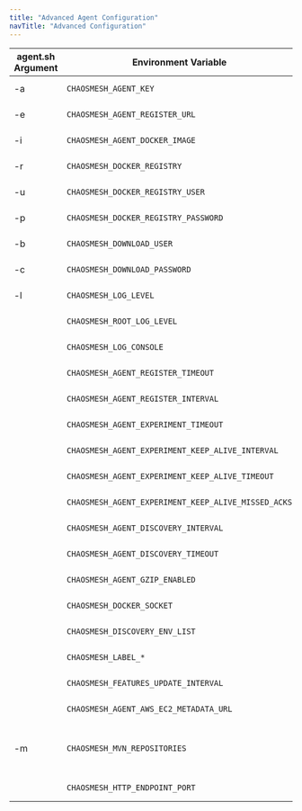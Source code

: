 ```yaml
---
title: "Advanced Agent Configuration"
navTitle: "Advanced Configuration"
---
```


| agent.sh Argument | Environment Variable                                | Description
|-------------------|-----------------------------------------------------|----------------------------------------------------------------------------------------------------------
| -a                | `CHAOSMESH_AGENT_KEY`                               | The API key the agent uses <br/> **Example:** `foobar`
| -e                | `CHAOSMESH_AGENT_REGISTER_URL`                      | The baseUrl where the agent registers. <br/> **Default:** `https://platform.chaosmesh.io`
| -i                | `CHAOSMESH_AGENT_DOCKER_IMAGE`                      | The Agent Docker image to use. <br/> **Default:** `docker.chaosmesh.io/chaosmesh/agent:latest`
| -r                | `CHAOSMESH_DOCKER_REGISTRY`                         | The Agent Docker registry to use. <br/> **Default:** `docker.chaosmesh.io`
| -u                | `CHAOSMESH_DOCKER_REGISTRY_USER`                    | User for authenticating against the Docker Registry. <br/> **Default:** `_`
| -p                | `CHAOSMESH_DOCKER_REGISTRY_PASSWORD`                | Password for authenticating against the Docker Registry. <br/> **Default:** CHAOSMESH_AGENT_KEY
| -b                | `CHAOSMESH_DOWNLOAD_USER`                           | The User to authenticate with the feature repository <br/> **Default:** `_`
| -c                | `CHAOSMESH_DOWNLOAD_PASSWORD`                       | The Password to authenticate with the feature repository <br/> **Default:** CHAOSMESH_AGENT_KEY
| -l                | `CHAOSMESH_LOG_LEVEL`                               | Sets the loglevel for the com.chaosmesh logger <br/> **Default:** `INFO`
|                   | `CHAOSMESH_ROOT_LOG_LEVEL`                          | Sets the loglevel for the root logger <br/> **Default:** `ERROR`
|                   | `CHAOSMESH_LOG_CONSOLE`                             | Sets the loglevel threshold for the console logger <br/> **Default:** `ALL`
|                   | `CHAOSMESH_AGENT_REGISTER_TIMEOUT`                  | Timeout for the registration request. <br/> **Default:** `5s`
|                   | `CHAOSMESH_AGENT_REGISTER_INTERVAL`                 | The interval how often the agent registers at the platform. <br/> **Default:** `5s`
|                   | `CHAOSMESH_AGENT_EXPERIMENT_TIMEOUT`                | Timeout for the request to connect to an experiment. <br/> **Default:** `5s`
|                   | `CHAOSMESH_AGENT_EXPERIMENT_KEEP_ALIVE_INTERVAL`    | Interval how often a keep alive is sent during an experiment. <br/> **Default:** `5s`
|                   | `CHAOSMESH_AGENT_EXPERIMENT_KEEP_ALIVE_TIMEOUT`     | Timeout for a keep alive during an experiment <br/> **Default:** `5s`
|                   | `CHAOSMESH_AGENT_EXPERIMENT_KEEP_ALIVE_MISSED_ACKS` | Max. Number of missed acknowledgements during an experiment. <br/> **Default:** `5`
|                   | `CHAOSMESH_AGENT_DISCOVERY_INTERVAL`                | The interval of often the agent runs the discovery. <br/> **Default:** `30s`
|                   | `CHAOSMESH_AGENT_DISCOVERY_TIMEOUT`                 | Timeout for the discovery. <br/> **Default:** `10s`
|                   | `CHAOSMESH_AGENT_GZIP_ENABLED`                      | The interval of often the agent runs the discovery. <br/> **Default:** `true`
|                   | `CHAOSMESH_DOCKER_SOCKET`                           | Docker Socket to connect to. <br/> **Default:** `/var/run/docker.sock`
|                   | `CHAOSMESH_DISCOVERY_ENV_LIST`                      | List of environment variables to inlude in the discovery <br/> **Example:** `CHAOSMESH_DISCOVERY_ENV_LIST=STAGE,REGION`
|                   | `CHAOSMESH_LABEL_*`                                 | All env vars with this prefix will be added as label <br/> **Example:** `CHAOSMESH_LABEL_STAGE=test`
|                   | `CHAOSMESH_FEATURES_UPDATE_INTERVAL`                | Update Interval for Features <br/> **Default:** `PT6H` (6 Hours)
|                   | `CHAOSMESH_AGENT_AWS_EC2_METADATA_URL`              | AWS EC2 Metadata URL <br/> **Default:** `http://169.254.169.254/latest/`
| -m                | `CHAOSMESH_MVN_REPOSITORIES`                        | chaosmesh Maven feature repositories <br/> **Default:** `https://artifacts.chaosmesh.io/repository/features-public@id=chaosmesh-features@snapshots@snapshotsUpdate=always,https://artifacts.chaosmesh.io/repository/releases-public@id=chaosmesh-releases@snapshots@snapshotsUpdate=always,https://repo1.maven.org/maven2@id=central` |
|                   | `CHAOSMESH_HTTP_ENDPOINT_PORT`                      | HTTP endpoint port for the health check url <br/> **Default:** `42999`
